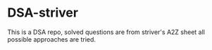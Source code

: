 # DSA-striver
This is a DSA  repo, solved questions are  from striver's A2Z sheet all possible approaches are tried.
